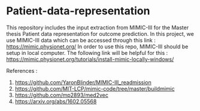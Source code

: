 # Patient-data-representation
This repository includes the input extraction from MIMIC-III for the Master thesis Patient data representation for outcome prediction.
In this project, we use MIMIC-III data which can be accessed through this link : https://mimic.physionet.org/
In order to use this repo, MIMIC-III should be setup in local computer. The following link will be helpful for this : https://mimic.physionet.org/tutorials/install-mimic-locally-windows/


References :
1. https://github.com/YaronBlinder/MIMIC-III_readmission
2. https://github.com/MIT-LCP/mimic-code/tree/master/buildmimic
3. https://github.com/mp2893/med2vec
4. https://arxiv.org/abs/1602.05568
